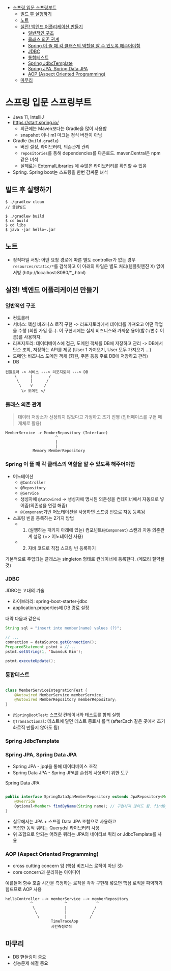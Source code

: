 - [스프링 입문 스프링부트](#스프링-입문-스프링부트)
  - [빌드 후 실행하기](#빌드-후-실행하기)
  - [노트](#노트)
  - [실전! 백엔드 어플리케이션 만들기](#실전-백엔드-어플리케이션-만들기)
    - [일반적인 구조](#일반적인-구조)
    - [클래스 의존 관계](#클래스-의존-관계)
    - [Spring 이 뜰 때 각 클래스의 역할을 알 수 있도록 해주어야함](#spring-이-뜰-때-각-클래스의-역할을-알-수-있도록-해주어야함)
    - [JDBC](#jdbc)
    - [통합테스트](#통합테스트)
    - [Spring JdbcTemplate](#spring-jdbctemplate)
    - [Spring JPA, Spring Data JPA](#spring-jpa-spring-data-jpa)
    - [AOP (Aspect Oriented Programming)](#aop-aspect-oriented-programming)
  - [마무리](#마무리)

# 스프링 입문 스프링부트

- Java 11, IntelliJ
- https://start.spring.io/
  - 최근에는 Maven보다는 Gradle을 많이 사용함
  - snapshot 이나 m1 마크는 정식 버전이 아님
- Gradle (`build.gradle`)
  - 버전 설정, 라이브러리, 의존관계 관리
  - `repositories`를 통해 dependencies를 다운로드. mavenCentral은 npm 같은 녀석
  - 실제로는 ExternalLibraries 에 수많은 라이브러리를 확인할 수 있음
- Spring. Spring boot는 스프링을 한번 감싸준 녀석

## 빌드 후 실행하기

```
$ ./gradlew clean
// 클린빌드

$ ./gradlew build
$ cd build
$ cd libs
$ java -jar hello~.jar
```

## 노트

- 정적파일 서빙: 어떤 요청 경로에 따른 별도 controller가 없는 경우 `resources/static/*`를 검색하고 이 아래의 파일은 별도 처리(템플릿엔진 X) 없이 서빙 (http://localhost:8080/\*\_.html)

## 실전! 백엔드 어플리케이션 만들기

### 일반적인 구조

- 컨트롤러
- 서비스: 핵심 비즈니스 로직 구현 -> 리포지토리에서 데이터를 가져오고 어떤 작업을 수행 (회원 가입 등..). 이 구현시에는 실제 비즈니스와 가까운 용어(함수/변수 이름)를 사용하자.
- 리포지토리: 데이터베이스에 접근, 도메인 객체를 DB에 저장하고 관리 -> DB에서 단순 조회, 저장하는 API를 제공 (User 1 가져오기, User 모두 가져오기 ...)
- 도메인: 비즈니스 도메인 객체 (회원, 주문 등등 주로 DB에 저장하고 관리)
- DB

```
컨틀로러 -> 서비스 ---> 리포지토리 ---> DB
    \      |       /
     \     |      /
      \    v     /
       \> 도메인 </
```

### 클래스 의존 관계

> 데이터 저장소가 선정되지 않았다고 가정하고 초기 진행 (인터페이스를 구현 매개체로 활용)

```
MemberService -> MemberRepository (Interface)
                      ^
                      |
                      |
            Memory MemberRepository
```

### Spring 이 뜰 때 각 클래스의 역할을 알 수 있도록 해주어야함

- 어노테이션
  - `@Controller`
  - `@Repository`
  - `@Service`
  - 생성자에 `@Autowired` -> 생성자에 명시된 의존성을 컨테이너에서 자동으로 넣어줌(의존성을 연결 해줌)
  - `@Component`기반 어노테이션을 사용하면 스프링 빈으로 자동 등록됨
- 스프링 빈을 등록하는 2가지 방법
  - 1. (실행하는 패키지 아래에 있는) 컴포넌트(`@Component`) 스캔과 자동 의존관계 설정 (=> 어노테이션 사용)
  - 2. 자바 코드로 직접 스프링 빈 등록하기

기본적으로 주입되는 클래스는 singleton 형태로 컨테이너에 등록한다. (메모리 절약될 것)

### JDBC

JDBC는 고대의 기술

- 라이브러리: spring-boot-starter-jdbc
- application.properties에 DB 경로 설정

대략 다음과 같은식

```java
String sql = "insert into member(name) values (?)";

// ...
connection = dataSource.getConnection();
PreparedStatement pstmt = //...
pstmt.setString(1, 'Gwanduk Kim');

pstmt.executeUpdate();
```

### 통합테스트

```java

class MemberServiceIntegrationTest {
    @Autowired MemberService memberService;
    @Autowired MemberRepository memberRepository;
}
```

- `@SpringBootTest`: 스프링 컨테이너와 테스트를 함께 실행
- `@Transactional`: 테스트에 달면 테스트 종료시 롤백 (afterEach 같은 곳에서 초기화로직 만들지 않아도 됨)

### Spring JdbcTemplate

### Spring JPA, Spring Data JPA

- Spring JPA - jpql을 통해 데이터베이스 조작
- Spring Data JPA - Spring JPA를 손쉽게 사용하기 위한 도구

Spring Data JPA

```java

public interface SpringDataJpaMemberRepository extends JpaRepository<Member, Long>, MemberRepository {
    @Override
    Optional<Member> findByName(String name); // 구현하지 않아도 됨. findBy~ 를 보고 자동으로 생성
}
```

- 실무에서는 JPA + 스프링 Data JPA 조합으로 사용하고
- 복잡한 동적 쿼리는 Querydsl 라이브러리 사용
- 위 조합으로 안되는 어려운 쿼리는 JPA의 네이티브 쿼리 or JdbcTemplate를 사용

### AOP (Aspect Oriented Programming)

- cross cutting concern 임 (핵심 비즈니스 로직이 아닌 것)
- core concern과 분리하는 아이디어

예를들어 함수 호출 시간을 측정하는 로직을 각각 구현해 넣으면 핵심 로직을 파악하기 힘드므로 AOP 사용

```
helloController --> memberService --> memberRepository
           ^              ^             ^
            \             |            /
             \            |           /
              \           |          /
                    TimeTraceAop
                    시간측정로직
```

## 마무리

- DB 핸들링이 중요
- 성능문제 해결 중요
